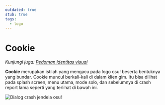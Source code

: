 ```yaml
---
outdated: true
stub: true
tags:
  - logo
---
```


# Cookie

*Kunjungi juga: [Pedoman identitas visual](/wiki/Brand_identity_guidelines)*

**Cookie** merupakan istilah yang mengacu pada logo osu! beserta bentuknya yang bundar. Cookie muncul berkali-kali di dalam klien gim. Itu bisa dilihat pada splash screen, menu utama, mode solo, dan sebelumnya di crash report lama seperti yang terlihat di bawah ini.

![Dialog crash jendela osu!](img/Pippi_corruption.jpg)

<!--TODO: Add images and links-->
